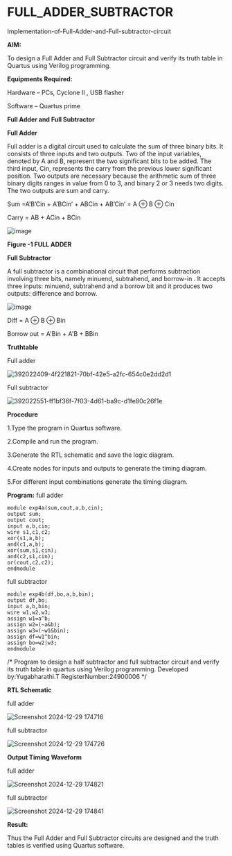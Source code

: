 # FULL_ADDER_SUBTRACTOR

Implementation-of-Full-Adder-and-Full-subtractor-circuit

**AIM:**

To design a Full Adder and Full Subtractor circuit and verify its truth table in Quartus using Verilog programming.

**Equipments Required:**

Hardware – PCs, Cyclone II , USB flasher

Software – Quartus prime

**Full Adder and Full Subtractor**

**Full Adder**

Full adder is a digital circuit used to calculate the sum of three binary bits. It consists of three inputs and two outputs. Two of the input variables, denoted by A and B, represent the two significant bits to be added. The third input, Cin, represents the carry from the previous lower significant position. Two outputs are necessary because the arithmetic sum of three binary digits ranges in value from 0 to 3, and binary 2 or 3 needs two digits. The two outputs are sum and carry.

Sum =A’B’Cin + A’BCin’ + ABCin + AB’Cin’ = A ⊕ B ⊕ Cin 

Carry = AB + ACin + BCin

![image](https://github.com/naavaneetha/FULL_ADDER_SUBTRACTOR/assets/154305477/0f30ba51-5ffb-4198-845f-18e054f675e7)

**Figure -1 FULL ADDER**

**Full Subtractor**

A full subtractor is a combinational circuit that performs subtraction involving three bits, namely minuend, subtrahend, and borrow-in . It accepts three inputs: minuend, subtrahend and a borrow bit and it produces two outputs: difference and borrow.

![image](https://github.com/naavaneetha/FULL_ADDER_SUBTRACTOR/assets/154305477/02b24f51-ab51-4304-9ad6-7b81ffc1ead5)

Diff = A ⊕ B ⊕ Bin 

Borrow out = A'Bin + A'B + BBin

**Truthtable**

Full adder

![392022409-4f221821-70bf-42e5-a2fc-654c0e2dd2d1](https://github.com/user-attachments/assets/59aa2cf2-f69c-4382-98db-bb557134360e)

Full subtractor

![392022551-ff1bf36f-7f03-4d61-ba9c-d1fe80c26f1e](https://github.com/user-attachments/assets/337ef52d-6030-4c4a-b33e-5b7abb7a8b2c)

**Procedure**

1.Type the program in Quartus software.

2.Compile and run the program.

3.Generate the RTL schematic and save the logic diagram.

4.Create nodes for inputs and outputs to generate the timing diagram.

5.For different input combinations generate the timing diagram.

**Program:**
full adder
~~~
module exp4a(sum,cout,a,b,cin); 
output sum; 
output cout; 
input a,b,cin;
wire s1,c1,c2;
xor(s1,a,b); 
and(c1,a,b); 
xor(sum,s1,cin); 
and(c2,s1,cin); 
or(cout,c2,c2); 
endmodule 
~~~


full subtractor
~~~
module exp4b(df,bo,a,b,bin); 
output df,bo; 
input a,b,bin; 
wire w1,w2,w3; 
assign w1=a^b; 
assign w2=(~a&b); 
assign w3=(~w1&bin); 
assign df=w1^bin; 
assign bo=w2|w3; 
endmodule
~~~


/* Program to design a half subtractor and full subtractor circuit and verify its truth table in quartus using Verilog programming. Developed by:Yugabharathi.T RegisterNumber:24900006
*/

**RTL Schematic**

full adder

![Screenshot 2024-12-29 174716](https://github.com/user-attachments/assets/ae7107a0-bcb3-4c18-8b19-80e2a7e3334f)

full subtractor

![Screenshot 2024-12-29 174726](https://github.com/user-attachments/assets/aa84a3ac-d1cd-4abb-8b60-fddc86f2d8c6)

**Output Timing Waveform**

full adder

![Screenshot 2024-12-29 174821](https://github.com/user-attachments/assets/da065c86-2e73-4d79-91f6-d40929ecd8ef)

full subtractor

![Screenshot 2024-12-29 174841](https://github.com/user-attachments/assets/3b9afa7c-3bdf-4c25-ae21-4dde3997354f)

**Result:**

Thus the Full Adder and Full Subtractor circuits are designed and the truth tables is verified using Quartus software.




